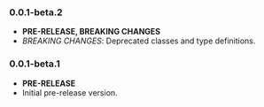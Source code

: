 <!-- 
BSD 3-Clause License
Copyright (c) 2022, GM Consult Pty Ltd
All rights reserved. 
-->

### 0.0.1-beta.2

- **PRE-RELEASE, BREAKING CHANGES**
- *BREAKING CHANGES*: Deprecated classes and type definitions.

### 0.0.1-beta.1

- **PRE-RELEASE**
- Initial pre-release version.
